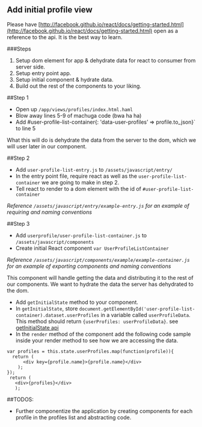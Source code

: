 ## Add initial profile view

Please have [http://facebook.github.io/react/docs/getting-started.html](http://facebook.github.io/react/docs/getting-started.html) open as a reference to the api. It is the best way to learn.

###Steps
1. Setup dom element for app & dehydrate data for react to consumer from server side.
2. Setup entry point app.
3. Setup initial component & hydrate data.
4. Build out the rest of the components to your liking.


##Step 1
* Open up `/app/views/profiles/index.html.haml`
* Blow away lines 5-9 of machuga code (bwa ha ha)
* Add #user-profile-list-container{: 'data-user-profiles’ => profile.to_json}` to line 5

What this will do is dehydrate the data from the server to the dom, which we will user later in our component.

##Step 2
* Add `user-profile-list-entry.js` to  `/assets/javascript/entry/`
* In the entry point file, require react as well as the `user-profile-list-container` we are going to make in step 2.
* Tell react to render <UserProfileListContainer /> to a dom element with the id of `#user-profile-list-container`

*Reference `/assets/javascript/entry/example-entry.js` for an example of requiring and naming conventions*


##Step 3
* Add `userprofile/user-profile-list-container.js` to `/assets/javascript/components`
* Create initial React component `var UserProfileListContainer`

*Reference `/assets/javascript/components/example/example-container.js` for an example of exporting components and naming conventions*

This component will handle getting the data and distributing it to the rest of our components. We want to hydrate the data the server has dehydrated to the dom.

* Add `getInitialState` method to your component.
* In `getInitialState`, store `document.getElementById('user-profile-list-container).dataset.userProfiles` in a variable called `userProfileData`. This method should return `{userProfiles: userProfileData}`. see [getInitialState api](https://facebook.github.io/react/docs/component-specs.html#getinitialstate)
* In the `render` method of the component add the following code sample inside your render method to see how we are accessing the data.
```
var profiles = this.state.userProfiles.map(function(profile)){
  return (
      <div key={profile.name}>{profile.name}</div>
    );
});
 return (
   <div>{profiles}</div>
   );
```

##TODOS:

* Further componentize the application by creating components for each profile in the profiles list and abstracting code.
